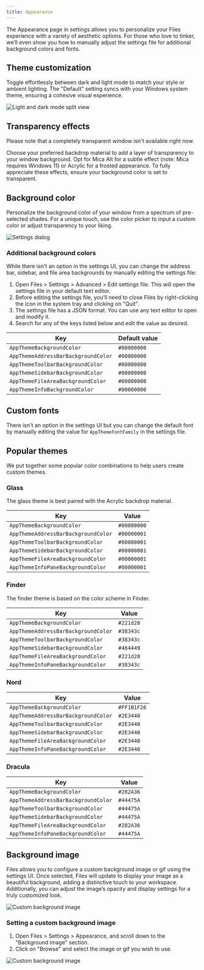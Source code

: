 ```yaml
---
title: Appearance
---
```


<script>
  import { InfoBar } from "fluent-svelte";
</script>

The Appearance page in settings allows you to personalize your Files experience with a variety of aesthetic options. For those who love to tinker, we’ll even show you how to manually adjust the settings file for additional background colors and fonts.

## Theme customization

Toggle effortlessly between dark and light mode to match your style or ambient lighting. The "Default" setting syncs with your Windows system theme, ensuring a cohesive visual experience.

![Light and dark mode split view](/docs-resources/Dark-Light-Mode.png)


## Transparency effects

<InfoBar severity="information">
  Please note that a completely transparent window isn't available right now.
</InfoBar>

Choose your preferred backdrop material to add a layer of transparency to your window background. Opt for Mica Alt for a subtle effect (note: Mica requires Windows 11) or Acrylic for a frosted appearance. To fully appreciate these effects, ensure your background color is set to transparent.


## Background color

Personalize the background color of your window from a spectrum of pre-selected shades. For a unique touch, use the color picker to input a custom color or adjust transparency to your liking.

![Settings dialog](/docs-resources/Settings-Appearance.png)


### Additional background colors

While there isn't an option in the settings UI, you can change the address bar, sidebar, and file area backgrounds by manually editing the settings file:

1. Open Files > Settings > Advanced > Edit settings file. This will open the settings file in your default text editor.
2. Before editing the settings file, you’ll need to close Files by right-clicking the icon in the system tray and clicking on "Quit".
3. The settings file has a JSON format. You can use any text editor to open and modify it.
4. Search for any of the keys listed below and edit the value as desired.

| Key                                 | Default value |
| ----------------------------------- | ------------- |
| `AppThemeBackgroundColor`           | `#00000000`   |
| `AppThemeAddressBarBackgroundColor` | `#00000000`   |
| `AppThemeToolbarBackgroundColor`    | `#00000000`   |
| `AppThemeSidebarBackgroundColor`    | `#00000000`   |
| `AppThemeFileAreaBackgroundColor`   | `#00000000`   |
| `AppThemeInfoBackgroundColor`       | `#00000000`   |

## Custom fonts

There isn't an option in the settings UI but you can change the default font by manually editing the value for `AppThemeFontFamily` in the settings file.

## Popular themes

We put together some popular color combinations to help users create custom themes.

### Glass

The glass theme is best paired with the Acrylic backdrop material.

| Key                                 | Value       |
| ----------------------------------- | ----------- |
| `AppThemeBackgroundColor`           | `#00000000` |
| `AppThemeAddressBarBackgroundColor` | `#00000001` |
| `AppThemeToolbarBackgroundColor`    | `#00000001` |
| `AppThemeSidebarBackgroundColor`    | `#00000001` |
| `AppThemeFileAreaBackgroundColor`   | `#00000001` |
| `AppThemeInfoPaneBackgroundColor`   | `#00000001` |

### Finder

The finder theme is based on the color scheme in Finder.

| Key                                 | Value     |
| ----------------------------------- | --------- |
| `AppThemeBackgroundColor`           | `#221d28` |
| `AppThemeAddressBarBackgroundColor` | `#38343c` |
| `AppThemeToolbarBackgroundColor`    | `#38343c` |
| `AppThemeSidebarBackgroundColor`    | `#464449` |
| `AppThemeFileAreaBackgroundColor`   | `#221d28` |
| `AppThemeInfoPaneBackgroundColor`   | `#38343c` |

### Nord

| Key                                 | Value       |
| ----------------------------------- | ----------- |
| `AppThemeBackgroundColor`           | `#FF1B1F26` |
| `AppThemeAddressBarBackgroundColor` | `#2E3440`   |
| `AppThemeToolbarBackgroundColor`    | `#2E3440`   |
| `AppThemeSidebarBackgroundColor`    | `#2E3440`   |
| `AppThemeFileAreaBackgroundColor`   | `#2E3440`   |
| `AppThemeInfoPaneBackgroundColor`   | `#2E3440`   |

### Dracula

| Key                                 | Value       |
| ----------------------------------- | ----------- |
| `AppThemeBackgroundColor`           | `#282A36` |
| `AppThemeAddressBarBackgroundColor` | `#44475A`   |
| `AppThemeToolbarBackgroundColor`    | `#44475A`   |
| `AppThemeSidebarBackgroundColor`    | `#44475A`   |
| `AppThemeFileAreaBackgroundColor`   | `#282A36`   |
| `AppThemeInfoPaneBackgroundColor`   | `#44475A`   |

## Background image

Files allows you to configure a custom background image or gif using the settings UI. Once selected, Files will update to display your image as a beautiful background, adding a distinctive touch to your workspace. Additionally, you can adjust the image’s opacity and display settings for a truly customized look.

![Custom background image](/docs-resources/Background-Image.png)


### Setting a custom background image

1. Open Files > Settings > Appearance, and scroll down to the "Background image" section.
2. Click on "Browse" and select the image or gif you wish to use.

![Custom background image](/docs-resources/Settings-Appearance-Background-Image.png)

